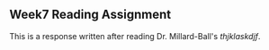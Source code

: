 ## Week7 Reading Assignment   

This is a response written after reading Dr. Millard-Ball's _thjklaskdjf_.
